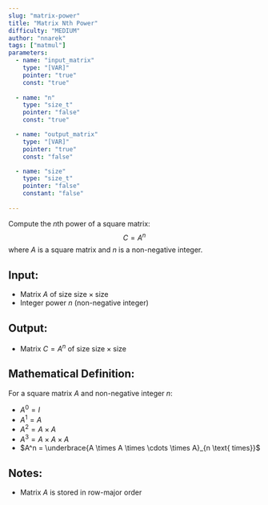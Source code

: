 ```yaml
---
slug: "matrix-power"
title: "Matrix Nth Power"
difficulty: "MEDIUM"
author: "nnarek"
tags: ["matmul"]
parameters:
  - name: "input_matrix"
    type: "[VAR]"
    pointer: "true"
    const: "true"
  
  - name: "n"
    type: "size_t"
    pointer: "false"
    const: "true"

  - name: "output_matrix" 
    type: "[VAR]"
    pointer: "true"
    const: "false"

  - name: "size" 
    type: "size_t"
    pointer: "false"
    constant: "false"
    
---
```


Compute the $n$th power of a square matrix:
$$
C = A^n
$$
where $A$ is a square matrix and $n$ is a non-negative integer.

## Input:
- Matrix $A$ of size $\text{size} \times \text{size}$
- Integer power $n$ (non-negative integer)

## Output:
- Matrix $C = A^n$ of size $\text{size} \times \text{size}$

## Mathematical Definition:
For a square matrix $A$ and non-negative integer $n$:
- $A^0 = I$
- $A^1 = A$
- $A^2 = A \times A$
- $A^3 = A \times A \times A$
- $A^n = \underbrace{A \times A \times \cdots \times A}_{n \text{ times}}$

## Notes:
- Matrix $A$ is stored in row-major order